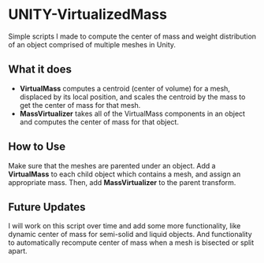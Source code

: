 # UNITY-VirtualizedMass
Simple scripts I made to compute the center of mass and weight distribution of an object comprised of multiple meshes in Unity.

## What it does
- **VirtualMass** computes a centroid (center of volume) for a mesh, displaced by its local position, and scales the centroid by the mass to get the center of mass for that mesh.
- **MassVirtualizer** takes all of the VirtualMass components in an object and computes the center of mass for that object.

## How to Use
Make sure that the meshes are parented under an object. Add a **VirtualMass** to each child object which contains a mesh, and assign an appropriate mass. Then, add **MassVirtualizer** to the parent transform.

## Future Updates
I will work on this script over time and add some more functionality, like dynamic center of mass for semi-solid and liquid objects. And functionality to automatically recompute center of mass when a mesh is bisected or split apart.
